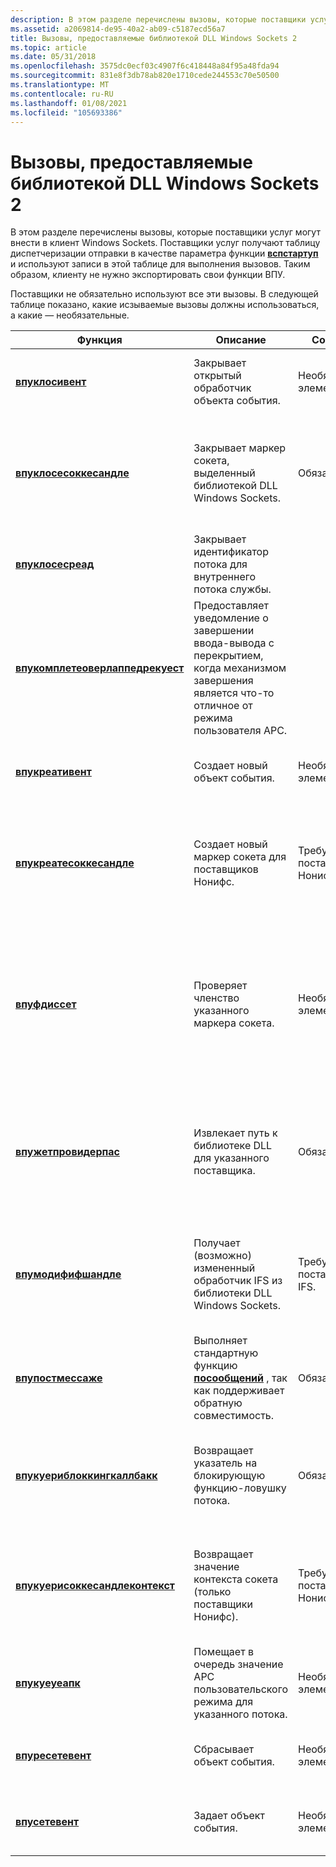 ```yaml
---
description: В этом разделе перечислены вызовы, которые поставщики услуг могут внести в клиент Windows Sockets.
ms.assetid: a2069814-de95-40a2-ab09-c5187ecd56a7
title: Вызовы, предоставляемые библиотекой DLL Windows Sockets 2
ms.topic: article
ms.date: 05/31/2018
ms.openlocfilehash: 3575dc0ecf03c4907f6c418448a84f95a48fda94
ms.sourcegitcommit: 831e8f3db78ab820e1710cede244553c70e50500
ms.translationtype: MT
ms.contentlocale: ru-RU
ms.lasthandoff: 01/08/2021
ms.locfileid: "105693386"
---
```

# <a name="upcalls-exposed-by-windows-sockets-2-dll"></a>Вызовы, предоставляемые библиотекой DLL Windows Sockets 2

В этом разделе перечислены вызовы, которые поставщики услуг могут внести в клиент Windows Sockets. Поставщики услуг получают таблицу диспетчеризации отправки в качестве параметра функции [**вспстартуп**](/windows/desktop/api/Ws2spi/nf-ws2spi-wspstartup) и используют записи в этой таблице для выполнения вызовов. Таким образом, клиенту не нужно экспортировать свои функции ВПУ.

Поставщики не обязательно используют все эти вызовы. В следующей таблице показано, какие исзываемые вызовы должны использоваться, а какие — необязательные.

| Функция                                                               | Описание                                                                                                              | Состояние                         | Значение                                                                                                                                                                          |
|------------------------------------------------------------------------|--------------------------------------------------------------------------------------------------------------------------|--------------------------------|----------------------------------------------------------------------------------------------------------------------------------------------------------------------------------|
| [**впуклосивент**](/windows/desktop/api/Ws2spi/nf-ws2spi-wpucloseevent)                               | Закрывает открытый обработчик объекта события.                                                                                      | Необязательный элемент.                      | Вместо этого поставщик может использовать соответствующий вызов Windows.                                                                                                                     |
| [**впуклосесоккесандле**](/windows/desktop/api/Ws2spi/nf-ws2spi-wpuclosesockethandle)                 | Закрывает маркер сокета, выделенный библиотекой DLL Windows Sockets.                                                             | Обязательный.                      | 32.dll Ws2 \_ необходимо запрашивать и (или) изменять внутренние сведения о состоянии, связанные с маркером сокета.                                                                       |
| [**впуклосесреад**](/windows/desktop/api/Ws2spi/nf-ws2spi-wpuclosethread)                             | Закрывает идентификатор потока для внутреннего потока службы.                                                                       |                                |                                                                                                                                                                                  |
| [**впукомплетеоверлаппедрекуест**](/windows/desktop/api/Ws2spi/nf-ws2spi-wpucompleteoverlappedrequest) | Предоставляет уведомление о завершении ввода-вывода с перекрытием, когда механизмом завершения является что-то отличное от режима пользователя APC.    |                                |                                                                                                                                                                                  |
| [**впукреативент**](/windows/desktop/api/Ws2spi/nf-ws2spi-wpucreateevent)                             | Создает новый объект события.                                                                                              | Необязательный элемент.                      | Вместо этого поставщик может использовать соответствующий вызов Windows.                                                                                                                        |
| [**впукреатесоккесандле**](/windows/desktop/api/Ws2spi/nf-ws2spi-wpucreatesockethandle)               | Создает новый маркер сокета для поставщиков Нонифс.                                                                        | Требуется для поставщиков Нонифс. | 32.dll Ws2 \_ необходимо запрашивать и (или) изменять внутренние сведения о состоянии, связанные с маркером сокета.                                                                       |
| [**впуфдиссет**](/windows/desktop/api/Ws2spi/nf-ws2spi-wpufdisset)                                     | Проверяет членство указанного маркера сокета.                                                                    | Необязательный элемент.                      | Это просто удобная функция, которая знает, как проанализировать [**структуру \_ наборов**](/windows/desktop/api/winsock/nf-winsock-fd_set) . В любом случае поставщику может потребоваться подробное изучение этих структур. |
| [**впужетпровидерпас**](/windows/desktop/api/Ws2spi/nf-ws2spi-wpugetproviderpath)                     | Извлекает путь к библиотеке DLL для указанного поставщика.                                                                       | Обязательный.                      | Только32.dll Ws2 \_ будет иметь представление о том, где был установлен смежный уровень протокола (возможно, от другого поставщика).                                                           |
| [**впумодифифшандле**](/windows/desktop/api/Ws2spi/nf-ws2spi-wpumodifyifshandle)                     | Получает (возможно) измененный обработчик IFS из библиотеки DLL Windows Sockets.                                                  | Требуется для поставщиков IFS.    | 32.dll Ws2 \_ необходимо запрашивать и (или) изменять внутренние сведения о состоянии, связанные с маркером сокета.                                                                       |
| [**впупостмессаже**](/windows/desktop/api/Ws2spi/nf-ws2spi-wpupostmessage)                             | Выполняет стандартную функцию [**посообщений**](/windows/win32/api/winuser/nf-winuser-postmessagea) , так как поддерживает обратную совместимость. | Обязательный.                      | Только Windows 2000 и Windows NT. Windows 95 разрешает сообщение POST из режима ядра.                                                                                               |
| [**впукуериблоккингкаллбакк**](/windows/desktop/api/Ws2spi/nf-ws2spi-wpuqueryblockingcallback)         | Возвращает указатель на блокирующую функцию-ловушку потока.                                                                  | Обязательный.                      | Соответствующие функции Windows отсутствуют. Только32.dll Ws2 \_ содержит сведения для выполнения этой задачи.                                                                    |
| [**впукуерисоккесандлеконтекст**](/windows/desktop/api/Ws2spi/nf-ws2spi-wpuquerysockethandlecontext)   | Возвращает значение контекста сокета (только поставщики Нонифс).                                                                   | Требуется для поставщиков Нонифс. | 32.dll Ws2 \_ необходимо запрашивать и (или) изменять внутренние сведения о состоянии, связанные с маркером сокета.                                                                       |
| [**впукуеуеапк**](/windows/desktop/api/Ws2spi/nf-ws2spi-wpuqueueapc)                                   | Помещает в очередь значение APC пользовательского режима для указанного потока.                                                                          | Необязательный элемент.                      | Также можно использовать [**куеуеусерапк**](/windows/win32/api/processthreadsapi/nf-processthreadsapi-queueuserapc) .                                                                                                                      |
| [**впуресетевент**](/windows/desktop/api/Ws2spi/nf-ws2spi-wpuresetevent)                               | Сбрасывает объект события.                                                                                                  | Необязательный элемент.                      | Вместо этого поставщик может использовать соответствующий вызов Windows.                                                                                                                        |
| [**впусетевент**](/windows/desktop/api/Ws2spi/nf-ws2spi-wpusetevent)                                   | Задает объект события.                                                                                                    | Необязательный элемент.                      | Вместо этого поставщик может использовать соответствующий вызов Windows.                                                                                                                        |



 

 

 
